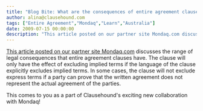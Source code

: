 ```yaml
---
title: "Blog Bite: What are the consequences of entire agreement clauses?"
author: alina@clausehound.com
tags: ["Entire Agreement","Mondaq","Learn","Australia"]
date: 2009-07-15 00:00:00
description: "This article posted on our partner site Mondaq.com discusses the range of legal consequences that entire agreement clauses have. The clause will only have the effect of excluding implied terms if the..."
---
```


[This article posted on our partner site Mondaq.com](http://www.mondaq.com/australia/x/82978/Arbitration+Dispute+Resolution/Entire+Agreement+Clauses+What+Do+They+Seek+To+Do+Do+They+Work) discusses the range of legal consequences that entire agreement clauses have. The clause will only have the effect of excluding implied terms if the language of the clause explicitly excludes implied terms. In some cases, the clause will not exclude express terms if a party can prove that the written agreement does not represent the actual agreement of the parties.

This comes to you as a part of Clausehound's exciting new collaboration with Mondaq!